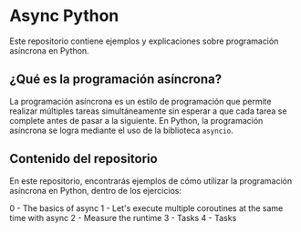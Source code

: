 <h1> Async Python </h1>

Este repositorio contiene ejemplos y explicaciones sobre programación asíncrona en Python.

## ¿Qué es la programación asíncrona?

La programación asíncrona es un estilo de programación que permite realizar múltiples tareas simultáneamente sin esperar a que cada tarea se complete antes de pasar a la siguiente. En Python, la programación asíncrona se logra mediante el uso de la biblioteca `asyncio`.

## Contenido del repositorio

En este repositorio, encontrarás ejemplos de cómo utilizar la programación asíncrona en Python, dentro de los ejercicios:

0 - The basics of async
1 - Let's execute multiple coroutines at the same time with async
2 - Measure the runtime
3 - Tasks
4 - Tasks